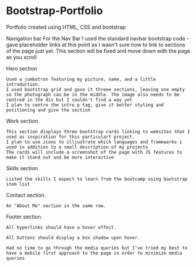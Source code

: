# Bootstrap-Portfolio
Portfolio created using HTML, CSS and bootstrap


  Navigation bar
    For the Nav Bar I used the standard navbar bootstrap code - gave placeholder links at this point as I wasn't sure how to link to sections of the page just yet.
    This section will be fixed and move down with the page as you scroll

  Hero section

    Used a jumbotron featuring my picture, name, and a little introduction. 
    I used bootstrap grid and gave it threee sections, leaving one empty so the photograph can be in the middle. The image also needs to be centred in the div but I couldn't find a way yet
    I plan to centre the intro p tag, give it better styling and positioning and give the section

  Work section

    This section displays three bootstrap cards linking to websites that I used as inspiration for this particulart project.
    I plan to use icons to illjustrate which languages and frameworks i used in addition to a small description of my projects
    The cards will include a screenshot of the page with JS features to make it stand out and be more interactive

  Skills section
    
    Listed the skills I expect to learn from the bootcamp using bootstrap item list

  Contact section.

    An "About Me" section in the same row.
    
  Footer section.

    All hyperlinks should have a hover effect.

    All buttons should display a box shadow upon hover.
    
    Had no time to go through the media queries but I've tried my best to have a mobile first approach to the page in order to minimize media queries